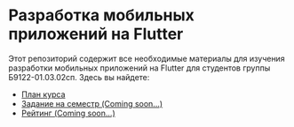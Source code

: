 # Разработка мобильных приложений на Flutter

Этот репозиторий содержит все необходимые материалы для изучения разработки мобильных приложений 
на Flutter для студентов группы Б9122-01.03.02сп. Здесь вы найдете:

* [План курса](course_program.md)
* [Задание на семестр (Coming soon...)]()
* [Рейтинг (Coming soon...)]()